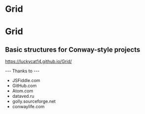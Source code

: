 # Grid
<h1>Grid</h1>
<h2>Basic structures for Conway-style projects</h2>

https://luckycat14.github.io/Grid/

--- Thanks to ---
* JSFiddle.com
* GitHub.com
* Atom.com
* dataved.ru
* golly.sourceforge.net
* conwaylife.com
